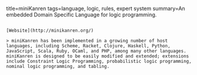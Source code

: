 title=miniKanren
tags=language, logic, rules, expert system
summary=An embedded Domain Specific Language for logic programming.
~~~~~~

[Website](http://minikanren.org/)

> miniKanren has been implemented in a growing number of host languages, including Scheme, Racket, Clojure, Haskell, Python, JavaScript, Scala, Ruby, OCaml, and PHP, among many other languages. miniKanren is designed to be easily modified and extended; extensions include Constraint Logic Programming, probabilistic logic programming, nominal logic programming, and tabling.

